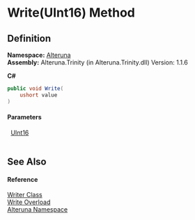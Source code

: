 # Write(UInt16) Method




## Definition
**Namespace:** <a href="N_Alteruna">Alteruna</a>  
**Assembly:** Alteruna.Trinity (in Alteruna.Trinity.dll) Version: 1.1.6

**C#**
``` C#
public void Write(
	ushort value
)
```



#### Parameters
<dl><dt>  <a href="https://learn.microsoft.com/dotnet/api/system.uint16" target="_blank" rel="noopener noreferrer">UInt16</a></dt><dd> </dd></dl>

## See Also


#### Reference
<a href="T_Alteruna_Writer">Writer Class</a>  
<a href="Overload_Alteruna_Writer_Write">Write Overload</a>  
<a href="N_Alteruna">Alteruna Namespace</a>  
